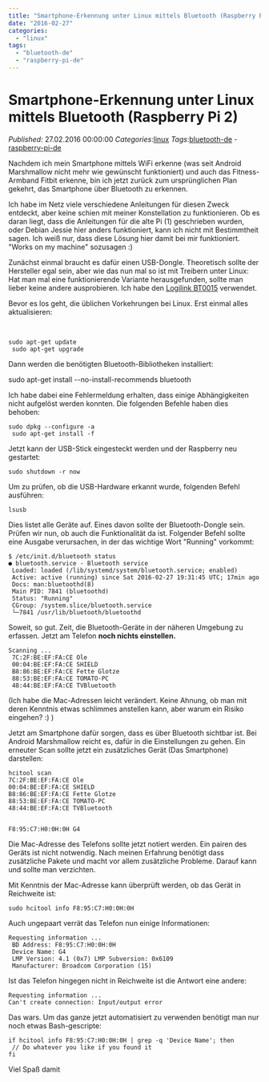 ```yaml
---
title: "Smartphone-Erkennung unter Linux mittels Bluetooth (Raspberry Pi 2)"
date: "2016-02-27"
categories: 
  - "linux"
tags: 
  - "bluetooth-de"
  - "raspberry-pi-de"
---
```

# Smartphone-Erkennung unter Linux mittels Bluetooth (Raspberry Pi 2)
_Published:_ 27.02.2016 00:00:00
_Categories_:[linux](/dotnetwork/de/categories#linux)
_Tags_:[bluetooth-de](/dotnetwork/de/tags#bluetooth-de) - [raspberry-pi-de](/dotnetwork/de/tags#raspberry-pi-de)

Nachdem ich mein Smartphone mittels WiFi erkenne (was seit Android Marshmallow nicht mehr wie gewünscht funktioniert) und auch das Fitness-Armband Fitbit erkenne, bin ich jetzt zurück zum ursprünglichen Plan gekehrt, das Smartphone über Bluetooth zu erkennen.

Ich habe im Netz viele verschiedene Anleitungen für diesen Zweck entdeckt, aber keine schien mit meiner Konstellation zu funktionieren. Ob es daran liegt, dass die Anleitungen für die alte Pi (1) geschrieben wurden, oder Debian Jessie hier anders funktioniert, kann ich nicht mit Bestimmtheit sagen. Ich weiß nur, dass diese Lösung hier damit bei mir funktioniert. "Works on my machine" sozusagen :)

Zunächst einmal braucht es dafür einen USB-Dongle. Theoretisch sollte der Hersteller egal sein, aber wie das nun mal so ist mit Treibern unter Linux: Hat man mal eine funktionierende Variante herausgefunden, sollte man lieber keine andere ausprobieren. Ich habe den [Logilink BT0015](http://amzn.to/2axiYtW) verwendet.

Bevor es los geht, die üblichen Vorkehrungen bei Linux. Erst einmal alles aktualisieren:

 
```
sudo apt-get update
 sudo apt-get upgrade
```

Dann werden die benötigten Bluetooth-Bibliotheken installiert:

sudo apt-get install --no-install-recommends bluetooth

Ich habe dabei eine Fehlermeldung erhalten, dass einige Abhängigkeiten nicht aufgelöst werden konnten. Die folgenden Befehle haben dies behoben:

```
sudo dpkg --configure -a
 sudo apt-get install -f
 ```

Jetzt kann der USB-Stick eingesteckt werden und der Raspberry neu gestartet:

```
sudo shutdown -r now
```

Um zu prüfen, ob die USB-Hardware erkannt wurde, folgenden Befehl ausführen:

```
lsusb
```

Dies listet alle Geräte auf. Eines davon sollte der Bluetooth-Dongle sein. Prüfen wir nun, ob auch die Funktionalität da ist. Folgender Befehl sollte eine Ausgabe verursachen, in der das wichtige Wort "Running" vorkommt:

```
$ /etc/init.d/bluetooth status
● bluetooth.service - Bluetooth service
 Loaded: loaded (/lib/systemd/system/bluetooth.service; enabled)
 Active: active (running) since Sat 2016-02-27 19:31:45 UTC; 17min ago
 Docs: man:bluetoothd(8)
 Main PID: 7841 (bluetoothd)
 Status: "Running"
 CGroup: /system.slice/bluetooth.service
 └─7841 /usr/lib/bluetooth/bluetoothd
```
Soweit, so gut. Zeit, die Bluetooth-Geräte in der näheren Umgebung zu erfassen. Jetzt am Telefon **noch nichts einstellen.**
```
Scanning ...
 7C:2F:BE:EF:FA:CE Ole
 00:04:BE:EF:FA:CE SHIELD
 B8:86:BE:EF:FA:CE Fette Glotze
 88:53:BE:EF:FA:CE TOMATO-PC
 48:44:BE:EF:FA:CE TVBluetooth
 ```

(Ich habe die Mac-Adressen leicht verändert. Keine Ahnung, ob man mit deren Kenntnis etwas schlimmes anstellen kann, aber warum ein Risiko eingehen? :) )

Jetzt am Smartphone dafür sorgen, dass es über Bluetooth sichtbar ist. Bei Android Marshmallow reicht es, dafür in die Einstellungen zu gehen. Ein erneuter Scan sollte jetzt ein zusätzliches Gerät (Das Smartphone) darstellen:
```
hcitool scan
7C:2F:BE:EF:FA:CE Ole
00:04:BE:EF:FA:CE SHIELD
B8:86:BE:EF:FA:CE Fette Glotze
88:53:BE:EF:FA:CE TOMATO-PC
48:44:BE:EF:FA:CE TVBluetooth


F8:95:C7:H0:0H:0H G4
```

Die Mac-Adresse des Telefons sollte jetzt notiert werden. Ein pairen des Geräts ist nicht notwendig. Nach meinen Erfahrung benötigt dass zusätzliche Pakete und macht vor allem zusätzliche Probleme. Darauf kann und sollte man verzichten.

Mit Kenntnis der Mac-Adresse kann überprüft werden, ob das Gerät in Reichweite ist:
```
sudo hcitool info F8:95:C7:H0:0H:0H
```

Auch ungepaart verrät das Telefon nun einige Informationen:
```
Requesting information ...
 BD Address: F8:95:C7:H0:0H:0H
 Device Name: G4
 LMP Version: 4.1 (0x7) LMP Subversion: 0x6109
 Manufacturer: Broadcom Corporation (15)
 ```

Ist das Telefon hingegen nicht in Reichweite ist die Antwort eine andere:
```
Requesting information ...
Can't create connection: Input/output error
```

Das wars. Um das ganze jetzt automatisiert zu verwenden benötigt man nur noch etwas Bash-gescripte:
```
if hcitool info F8:95:C7:H0:0H:0H | grep -q 'Device Name'; then
 // Do whatever you like if you found it
fi
```

Viel Spaß damit
